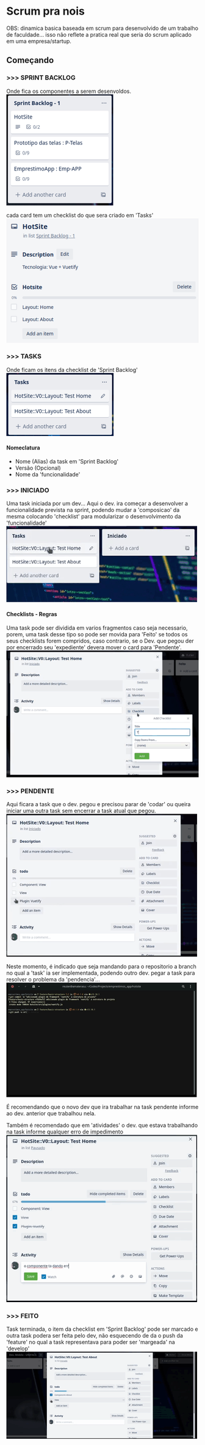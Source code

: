 # Scrum pra nois

OBS: dinamica basica baseada em scrum para desenvolvido de um trabalho de faculdade... isso não reflete a pratica real que seria do scrum aplicado em uma empresa/startup.

## Começando

### >>> SPRINT BACKLOG

Onde fica os componentes a serem desenvoldos.  
![sprint_backlog](./img/a_sprint_01.png)

cada card tem um checklist do que sera criado em 'Tasks'  
![check_list](./img/a_sprint_02.png)

### >>> TASKS

Onde ficam os itens da checklist de 'Sprint Backlog'  
![tasks](./img/b_task_01.png)

#### Nomeclatura

+ Nome (Alias) da task em 'Sprint Backlog'
+ Versão (Opcional)
+ Nome da 'funcionalidade'
<!-- + Nome do Dev. que pegou a 'task' -->

### >>> INICIADO

Uma task iniciada por um dev... Aqui o dev. ira começar a desenvolver a funcionalidade prevista na sprint, podendo mudar a 'composicao' da mesma colocando 'checklist' para modularizar o desenvolvimento da 'funcionalidade'  
![iniciado_01](./img/c_iniciado_01.gif)

#### Checklists - Regras

Uma task pode ser dividida em varios fragmentos caso seja necessario, porem, uma task desse tipo so pode ser movida para 'Feito' se todos os seus checklists forem compridos, caso contrario, se o Dev. que pegou der por encerrado seu 'expediente' devera mover o card para 'Pendente'.  
![iniciado_02](./img/c_iniciado_02.gif)

### >>> PENDENTE

Aqui ficara a task que o dev. pegou e precisou parar de 'codar' ou queira iniciar uma outra task sem encerrar a task atual que pegou.  
![pendente_01](./img/d_pendente_01.gif)

Neste momento, é indicado que seja mandando para o repositorio a branch no qual a 'task' ia ser implementada, podendo outro dev. pegar a task para resolver o problema da 'pendencia'...  
![pendente_02](./img/d_pendente_02.gif)

É recomendando que o novo dev que ira trabalhar na task pendente informe ao dev. anterior que trabalhou nela.

Também é recomendado que em 'atividades' o dev. que estava trabalhando na task informe qualquer erro de impedimento  
![pendente_03](./img/d_pendente_03.gif)

### >>> FEITO

Task terminada, o item da checklist em 'Sprint Backlog' pode ser marcado e outra task podera ser feita pelo dev, não esquecendo de da o push da 'feature' no qual a task representava para poder ser 'margeada' na 'develop'  
![finalizado_01](./img/e_finalizado_01.gif)
